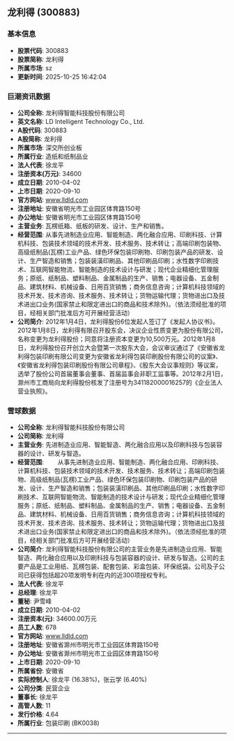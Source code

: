 ## 龙利得 (300883)

### 基本信息

- **股票代码**: 300883
- **股票简称**: 龙利得
- **所属市场**: sz
- **更新时间**: 2025-10-25 16:42:04

### 巨潮资讯数据

- **公司全称**: 龙利得智能科技股份有限公司
- **英文名称**: LD Intelligent Technology Co., Ltd.
- **A股代码**: 300883
- **A股简称**: 龙利得
- **所属市场**: 深交所创业板
- **所属行业**: 造纸和纸制品业
- **法人代表**: 徐龙平
- **注册资本(万元)**: 34600
- **成立日期**: 2010-04-02
- **上市日期**: 2020-09-10
- **官方网站**: www.lldld.com
- **注册地址**: 安徽省明光市工业园区体育路150号
- **办公地址**: 安徽省明光市工业园区体育路150号
- **主营业务**: 瓦楞纸箱、纸板的研发、设计、生产和销售。
- **经营范围**: 从事先进制造业应用、智能制造、两化融合应用、印刷科技、计算机科技、包装技术领域的技术开发、技术服务、技术转让；高端印刷包装物、高级纸制品(瓦楞)工业产品、绿色环保包装印刷物、印刷包装产品的研发、设计、生产智造和销售；包装装潢印刷品、其他印刷品印刷；水性数字印刷技术、互联网智能物流、智能制造的技术设计与研发；现代企业精细化管理服务；原纸、纸制品、塑料制品、金属制品的生产、销售；电器设备、五金制品、建筑材料、机械设备、日用百货销售；商务信息咨询；计算机科技领域的技术开发、技术咨询、技术服务、技术转让；货物运输代理；货物进出口及技术进出口业务(国家禁止和限定进出口的商品和技术除外)。（依法须经批准的项目，经相关部门批准后方可开展经营活动）
- **公司简介**: 2012年1月4日，龙利得股份6位发起人签订了《发起人协议书》。2012年1月8日，龙利得有限召开股东会，决议企业性质变更为股份有限公司，名称变更为龙利得股份；同意将注册资本变更为10,500万元。2012年1月8日，龙利得股份召开创立大会暨第一次股东大会，会议审议通过了《安徽省龙利得包装印刷有限公司变更为安徽省龙利得包装印刷股份有限公司的议案》、《安徽省龙利得包装印刷股份有限公司章程》、《股东大会议事规则》等议案，选举了股份公司首届董事会董事、首届监事会非职工监事等。2012年2月1日，滁州市工商局向龙利得股份核发了注册号为341182000016257的《企业法人营业执照》。

### 雪球数据

- **公司全称**: 龙利得智能科技股份有限公司
- **公司简称**: 龙利得
- **主营业务**: 先进制造业应用、智能智造、两化融合应用以及印刷科技与包装容器的设计、研发与智造。
- **经营范围**: 　　从事先进制造业应用、智能制造、两化融合应用、印刷科技、计算机科技、包装技术领域的技术开发、技术服务、技术转让；高端印刷包装物、高级纸制品(瓦楞)工业产品、绿色环保包装印刷物、印刷包装产品的研发、设计、生产智造和销售；包装装潢印刷品、其他印刷品印刷；水性数字印刷技术、互联网智能物流、智能制造的技术设计与研发；现代企业精细化管理服务；原纸、纸制品、塑料制品、金属制品的生产、销售；电器设备、五金制品、建筑材料、机械设备、日用百货销售；商务信息咨询；计算机科技领域的技术开发、技术咨询、技术服务、技术转让；货物运输代理；货物进出口及技术进出口业务(国家禁止和限定进出口的商品和技术除外)。（依法须经批准的项目，经相关部门批准后方可开展经营活动）
- **公司简介**: 龙利得智能科技股份有限公司的主营业务是先进制造业应用、智能智造、两化融合应用以及印刷科技与包装容器的设计、研发与智造。公司的主要产品是工业用纸、瓦楞包装、配套包装、彩盒包装、环保纸袋。公司及子公司已获得包括超20项发明专利在内的近300项授权专利。
- **法人代表**: 徐龙平
- **总经理**: 徐龙平
- **董秘**: 尹雪峰
- **成立日期**: 2010-04-02
- **注册资本(元)**: 34600.00万元
- **员工人数**: 678
- **官方网站**: www.lldld.com
- **注册地址**: 安徽省滁州市明光市工业园区体育路150号
- **办公地址**: 安徽省滁州市明光市工业园区体育路150号
- **上市日期**: 2020-09-10
- **所属省份**: 安徽省
- **实际控制人**: 徐龙平 (16.38%)，张云学 (6.40%)
- **公司分类**: 民营企业
- **董事长**: 徐龙平
- **高管人数**: 11
- **发行价格**: 4.64
- **所属行业**: 包装印刷 (BK0038)

---